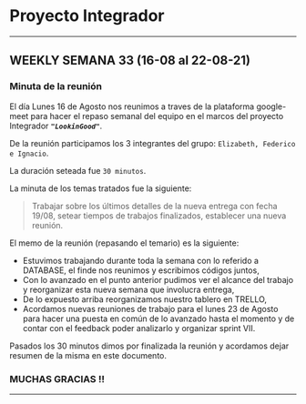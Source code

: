 
# Proyecto Integrador

--------------------------------
## WEEKLY SEMANA 33 (16-08 al 22-08-21)

### Minuta de la reunión

El día Lunes 16 de Agosto nos reunimos a traves de la plataforma google-meet
para hacer el repaso semanal del equipo en el marcos del proyecto Integrador ***`"LookinGood"`***. 

De la reunión participamos los 3 integrantes del grupo: `Elizabeth, Federico e Ignacio`.

La duración seteada fue `30 minutos`.

La minuta de los temas tratados fue la siguiente:

> Trabajar sobre los últimos detalles de la nueva entrega con fecha 19/08,
> setear tiempos de trabajos finalizados,
> establecer una nueva reunión. 

El memo de la reunión (repasando el temario) es la siguiente:

* Estuvimos trabajando durante toda la semana con lo referido a DATABASE, el finde nos reunimos y escribimos códigos juntos,
* Con lo avanzado en el punto anterior pudimos ver el alcance del trabajo y reorganizar esta nueva semana que involucra entrega,
* De lo expuesto arriba reorganizamos nuestro tablero en TRELLO,
* Acordamos nuevas reuniones de trabajo para el lunes 23 de Agosto para hacer una puesta en común de lo avanzado hasta el momento y de contar con el feedback poder analizarlo y organizar sprint VII.


Pasados los 30 minutos dimos por finalizada la reunión y acordamos dejar resumen de la misma en este documento.

### MUCHAS GRACIAS !!
--------------------------------